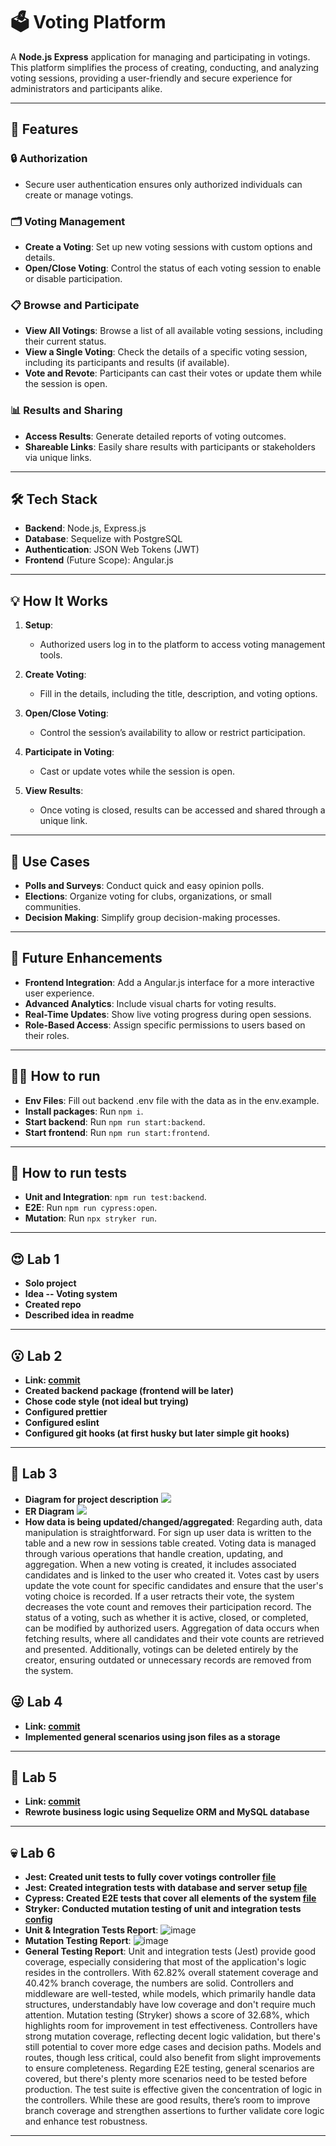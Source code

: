 # 🗳️ Voting Platform

A **Node.js Express** application for managing and participating in votings. This platform simplifies the process of creating, conducting, and analyzing voting sessions, providing a user-friendly and secure experience for administrators and participants alike.

---

## 🚀 Features

### 🔒 **Authorization**

- Secure user authentication ensures only authorized individuals can create or manage votings.

### 🗂️ **Voting Management**

- **Create a Voting**: Set up new voting sessions with custom options and details.
- **Open/Close Voting**: Control the status of each voting session to enable or disable participation.

### 📋 **Browse and Participate**

- **View All Votings**: Browse a list of all available voting sessions, including their current status.
- **View a Single Voting**: Check the details of a specific voting session, including its participants and results (if available).
- **Vote and Revote**: Participants can cast their votes or update them while the session is open.

### 📊 **Results and Sharing**

- **Access Results**: Generate detailed reports of voting outcomes.
- **Shareable Links**: Easily share results with participants or stakeholders via unique links.

---

## 🛠️ Tech Stack

- **Backend**: Node.js, Express.js
- **Database**: Sequelize with PostgreSQL
- **Authentication**: JSON Web Tokens (JWT)
- **Frontend** (Future Scope): Angular.js

---

## 💡 How It Works

1. **Setup**:

   - Authorized users log in to the platform to access voting management tools.

2. **Create Voting**:

   - Fill in the details, including the title, description, and voting options.

3. **Open/Close Voting**:

   - Control the session’s availability to allow or restrict participation.

4. **Participate in Voting**:

   - Cast or update votes while the session is open.

5. **View Results**:
   - Once voting is closed, results can be accessed and shared through a unique link.

---

## 🎯 Use Cases

- **Polls and Surveys**: Conduct quick and easy opinion polls.
- **Elections**: Organize voting for clubs, organizations, or small communities.
- **Decision Making**: Simplify group decision-making processes.

---

## 🚧 Future Enhancements

- **Frontend Integration**: Add a Angular.js interface for a more interactive user experience.
- **Advanced Analytics**: Include visual charts for voting results.
- **Real-Time Updates**: Show live voting progress during open sessions.
- **Role-Based Access**: Assign specific permissions to users based on their roles.

---

## 🏃‍♂️ How to run

- **Env Files**: Fill out backend .env file with the data as in the env.example.
- **Install packages**: Run `npm i`.
- **Start backend**: Run `npm run start:backend`.
- **Start frontend**: Run `npm run start:frontend`.

---

## 🏃 How to run tests

- **Unit and Integration**: `npm run test:backend`.
- **E2E**: Run `npm run cypress:open`.
- **Mutation**: Run `npx stryker run`.

---

## 😍 Lab 1

- **Solo project**
- **Idea -- Voting system**
- **Created repo**
- **Described idea in readme**

---

## 😮 Lab 2

- **Link: [commit](https://github.com/kserhiichuk/voting-system/tree/e62f754b70bc0ed89faf42ffeac32ec2ff946387)**
- **Created backend package (frontend will be later)**
- **Chose code style (not ideal but trying)**
- **Configured prettier**
- **Configured eslint**
- **Configured git hooks (at first husky but later simple git hooks)**

---

## 🤔 Lab 3

- **Diagram for project description**
  [![](https://mermaid.ink/img/pako:eNq9Vt1u0zAUfhXLN4DUTWvabF0ukLp1CNAqRls2ibQXWeO1EWlS8sP-Oolt_NwgDSG0OxBvwNa1rKy0ewX7jThOsrbZWjRQRC4c-_j4O9_xObbPLi6bKsESrlhKvYoKmaJRNBB8trvui4p4QSm_IIaK7i5t1S1i2_eK2NfhX3ZNTrtOFWU1VdXJpmKREpqaut-gH2mTHdA27UHbYW_YMb2gJ-wdO2ZHCEQnCCQ9-gM0LgIpbdETEHXYW0Qv2WvaR7CkD50O22cH7JA2AeA9X3kICLC8y1XOYdElqIBCA-UKcs50HWKXhgxHXfEnR_nzL1dQwAXfj2A59wE16Fd6yonQU04-ZCsGLIAWsD4FJufAu832pzgleub72kCLheUh8KJpOJap68QqXbf-ynQ0oyKver9bM5BuxyAM_gcWNUUz5Cw0UTMYAk-0PkkroPDNM9_30oaeDxKF_qIdngyQGB16RrvsiLbYMeLKd9hnyCueJM1GNnNtE7KQ8nrpKtNHOIyNViQcEJCw4exopiHn_f-AxhgSkdl0bWLJz6CZ7PTEBImMxPjdH0sjSpuEWyT_yV5ZMVRNVcDo4lVvwpZPzISAyyewNXLveUx6cMie5LIICLVB1Oc0uOHMAmC8dImu7RCuULph6noC_JORG6jjIhoZcihu0aBOjk4E-JkFHyT_dHnkeqQdrinIGcVR1hUb7G2DQigbwof9O71AsLjLPvB3E5j04LkDGP7sobRRcXXFaqDVteEltaqRTRstPc6XQpihzL4tajiiE5D5Hf2XuMNrfRwmlBX-wOvcqDweWHAbeaVHgBgqPdLyYD6YDkqPL0CsxfaBTHcQyJF3C4LoVyD8wPOIQ4AHak2YboFiP-i16U8JPSwUVvIot5QvoPTKo8a4omfEDRzDNWKB4yrUVbt8ooidKqmRIpagq5INxdUd7skeqEI4zfy2UcaSY7kkhi3TrVSxtKHoNozcOs_VjKbAltQGUqJqjmll_crNK-BiuK4Yz02zdgUDQyzt4i0sCUJyOiXOJQRxNjmXSIpiIoa3uXhaiIup-bgozM7NpFLJ1F4M73gIM9PzSXF2XozPCEI8mYonhL3fIgOyAw?type=png)](https://mermaid.live/edit#pako:eNq9Vt1u0zAUfhXLN4DUTWvabF0ukLp1CNAqRls2ibQXWeO1EWlS8sP-Oolt_NwgDSG0OxBvwNa1rKy0ewX7jThOsrbZWjRQRC4c-_j4O9_xObbPLi6bKsESrlhKvYoKmaJRNBB8trvui4p4QSm_IIaK7i5t1S1i2_eK2NfhX3ZNTrtOFWU1VdXJpmKREpqaut-gH2mTHdA27UHbYW_YMb2gJ-wdO2ZHCEQnCCQ9-gM0LgIpbdETEHXYW0Qv2WvaR7CkD50O22cH7JA2AeA9X3kICLC8y1XOYdElqIBCA-UKcs50HWKXhgxHXfEnR_nzL1dQwAXfj2A59wE16Fd6yonQU04-ZCsGLIAWsD4FJufAu832pzgleub72kCLheUh8KJpOJap68QqXbf-ynQ0oyKver9bM5BuxyAM_gcWNUUz5Cw0UTMYAk-0PkkroPDNM9_30oaeDxKF_qIdngyQGB16RrvsiLbYMeLKd9hnyCueJM1GNnNtE7KQ8nrpKtNHOIyNViQcEJCw4exopiHn_f-AxhgSkdl0bWLJz6CZ7PTEBImMxPjdH0sjSpuEWyT_yV5ZMVRNVcDo4lVvwpZPzISAyyewNXLveUx6cMie5LIICLVB1Oc0uOHMAmC8dImu7RCuULph6noC_JORG6jjIhoZcihu0aBOjk4E-JkFHyT_dHnkeqQdrinIGcVR1hUb7G2DQigbwof9O71AsLjLPvB3E5j04LkDGP7sobRRcXXFaqDVteEltaqRTRstPc6XQpihzL4tajiiE5D5Hf2XuMNrfRwmlBX-wOvcqDweWHAbeaVHgBgqPdLyYD6YDkqPL0CsxfaBTHcQyJF3C4LoVyD8wPOIQ4AHak2YboFiP-i16U8JPSwUVvIot5QvoPTKo8a4omfEDRzDNWKB4yrUVbt8ooidKqmRIpagq5INxdUd7skeqEI4zfy2UcaSY7kkhi3TrVSxtKHoNozcOs_VjKbAltQGUqJqjmll_crNK-BiuK4Yz02zdgUDQyzt4i0sCUJyOiXOJQRxNjmXSIpiIoa3uXhaiIup-bgozM7NpFLJ1F4M73gIM9PzSXF2XozPCEI8mYonhL3fIgOyAw)
- **ER Diagram**
  [![](https://mermaid.ink/img/pako:eNqdU11vmzAU_SuWn2kUCCSEN9TQDk2hVaDVNCFFFnYTq2Aj23Tt0vz32YGGpGWV2jff4-Nz7ofvDhYcExhAIhYUbQSqcgbAXRqtUrAzRwDiJAMUg9ufbXgfri5_hCvAUEXOkZJvKDuHaiTlHy6wQff54fL-JouT6_-pm7CRRKw1dvXOUVFVdpZZ9CsDmMhC0FpR3rlGyd0SSIVUI3u1J66IXLOm6l7GyyjNwuUtKARBiuA1UifZXYbJIl6EWfRZglqSss1Qin1TPlj35UdfKX7Yz6AFYphiXUJ_0XmkUZrGN8m3eswfCXvfKfJcU6ErOetU-0deXy8u-O441ADksO2rzOEQK-o4SKohxjFzQ9qijvKm3pFOZmRolBVlg8kwt7c8qp08_0ASpCD0qdWCFqyIqBDFej0Oncyh2hI9YGiomDygplSGuddU1CievrACBko0xIKCN5stDB5QKXXU1GZQ3YYdUYKp4mLZLuBhDy1YI_ab8-pNRocw2MFnGDiOO_K92cTxpu5s4nrexIIvBh45tufPbc-Zzsa-7_p7C_49KIxHc9ebzj177Di269sTZ_8Ps2YujA?type=png)](https://mermaid.live/edit#pako:eNqdU11vmzAU_SuWn2kUCCSEN9TQDk2hVaDVNCFFFnYTq2Aj23Tt0vz32YGGpGWV2jff4-Nz7ofvDhYcExhAIhYUbQSqcgbAXRqtUrAzRwDiJAMUg9ufbXgfri5_hCvAUEXOkZJvKDuHaiTlHy6wQff54fL-JouT6_-pm7CRRKw1dvXOUVFVdpZZ9CsDmMhC0FpR3rlGyd0SSIVUI3u1J66IXLOm6l7GyyjNwuUtKARBiuA1UifZXYbJIl6EWfRZglqSss1Qin1TPlj35UdfKX7Yz6AFYphiXUJ_0XmkUZrGN8m3eswfCXvfKfJcU6ErOetU-0deXy8u-O441ADksO2rzOEQK-o4SKohxjFzQ9qijvKm3pFOZmRolBVlg8kwt7c8qp08_0ASpCD0qdWCFqyIqBDFej0Oncyh2hI9YGiomDygplSGuddU1CievrACBko0xIKCN5stDB5QKXXU1GZQ3YYdUYKp4mLZLuBhDy1YI_ab8-pNRocw2MFnGDiOO_K92cTxpu5s4nrexIIvBh45tufPbc-Zzsa-7_p7C_49KIxHc9ebzj177Di269sTZ_8Ps2YujA)
- **How data is being updated/changed/aggregated**: Regarding auth, data manipulation is straightforward. For sign up user data is written to the table and a new row in sessions table created. Voting data is managed through various operations that handle creation, updating, and aggregation. When a new voting is created, it includes associated candidates and is linked to the user who created it. Votes cast by users update the vote count for specific candidates and ensure that the user's voting choice is recorded. If a user retracts their vote, the system decreases the vote count and removes their participation record. The status of a voting, such as whether it is active, closed, or completed, can be modified by authorized users. Aggregation of data occurs when fetching results, where all candidates and their vote counts are retrieved and presented. Additionally, votings can be deleted entirely by the creator, ensuring outdated or unnecessary records are removed from the system.

## 😜 Lab 4

- **Link: [commit](https://github.com/kserhiichuk/voting-system/tree/4a1d941ddbfccc8ec8628b1cbcc54f088a2c372e)**
- **Implemented general scenarios using json files as a storage**

---

## 🤩 Lab 5

- **Link: [commit](https://github.com/kserhiichuk/voting-system/tree/1e03b14c610c61b9e24c64fd840d27b148e646a3)**
- **Rewrote business logic using Sequelize ORM and MySQL database**

---

## 💀 Lab 6

- **Jest: Created unit tests to fully cover votings controller [file](backend/src/controllers/votings.test.js)**
- **Jest: Created integration tests with database and server setup [file](backend/src/integration.test.js)**
- **Cypress: Created E2E tests that cover all elements of the system [file](cypress/e2e/test.cy.js)**
- **Stryker: Conducted mutation testing of unit and integration tests [config](backend/stryker.config.json)**
- **Unit & Integration Tests Report**: ![image](https://github.com/user-attachments/assets/48c66eb4-93bd-4e74-86f5-f335053d7b23)
- **Mutation Testing Report**: ![image](https://github.com/user-attachments/assets/422f1d64-f4b9-4b7c-b859-665e089fce37)
- **General Testing Report**: Unit and integration tests (Jest) provide good coverage, especially considering that most of the application's logic resides in the controllers. With 62.82% overall statement coverage and 40.42% branch coverage, the numbers are solid. Controllers and middleware are well-tested, while models, which primarily handle data structures, understandably have low coverage and don't require much attention.
Mutation testing (Stryker) shows a score of 32.68%, which highlights room for improvement in test effectiveness. Controllers have strong mutation coverage, reflecting decent logic validation, but there's still potential to cover more edge cases and decision paths. Models and routes, though less critical, could also benefit from slight improvements to ensure completeness. Regarding E2E testing, general scenarios are covered, but there's plenty more scenarios need to be tested before production.
The test suite is effective given the concentration of logic in the controllers. While these are good results, there’s room to improve branch coverage and strengthen assertions to further validate core logic and enhance test robustness.

---
